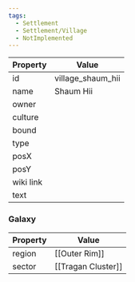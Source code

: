 ```yaml
---
tags:
  - Settlement
  - Settlement/Village
  - NotImplemented
---
```


| Property  | Value             |
| --------- | ----------------- |
| id        | village_shaum_hii |
| name      | Shaum Hii         |
| owner     |                   |
| culture   |                   |
| bound     |                   |
| type      |                   |
| posX      |                   |
| posY      |                   |
| wiki link |                   |
| text      |                   |

### Galaxy
| Property | Value              |
| -------- | ------------------ |
| region   | [[Outer Rim]]      |
| sector   | [[Tragan Cluster]] |
